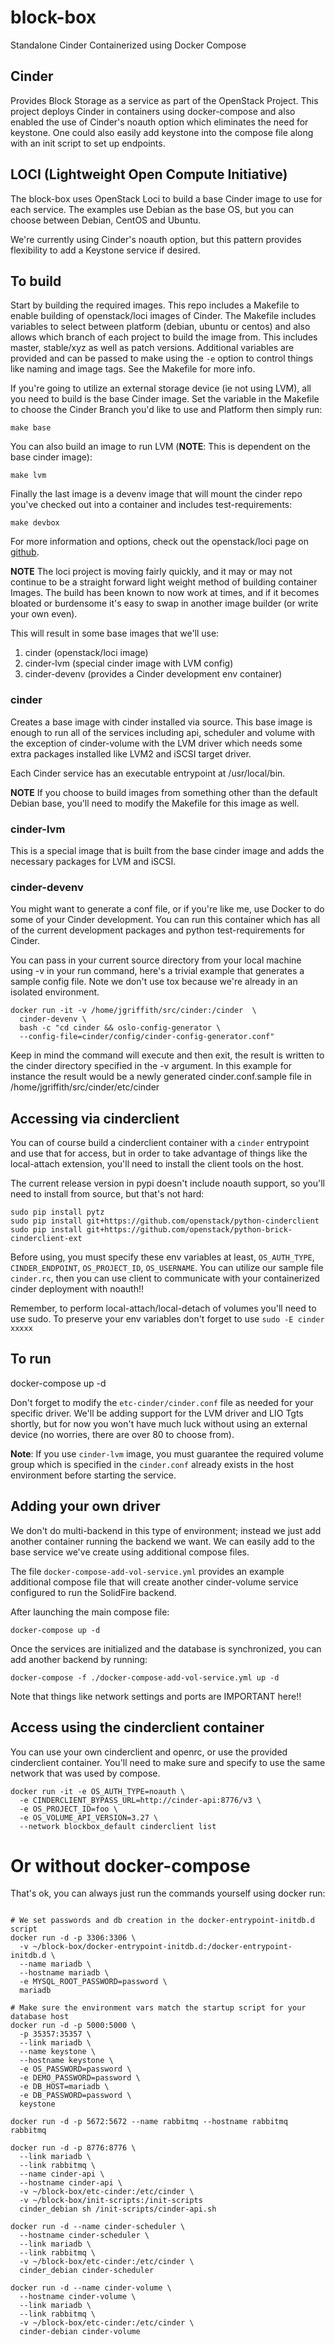 # block-box
Standalone Cinder Containerized using Docker Compose

## Cinder
Provides Block Storage as a service as part of the OpenStack Project.
This project deploys Cinder in containers using docker-compose and
also enabled the use of Cinder's noauth option which eliminates the
need for keystone.  One could also easily add keystone into the
compose file along with an init script to set up endpoints.

## LOCI (Lightweight Open Compute Initiative)
The block-box uses OpenStack Loci to build a base Cinder image to use
for each service.  The examples use Debian as the base OS, but you can
choose between Debian, CentOS and Ubuntu.

We're currently using Cinder's noauth option, but this pattern provides
flexibility to add a Keystone service if desired.

## To build
Start by building the required images.  This repo includes a Makefile to
enable building of openstack/loci images of Cinder.  The
Makefile includes variables to select between platform (debian, ubuntu or
centos) and also allows which branch of each project to build the image from.
This includes master, stable/xyz as well as patch versions.  Additional
variables are provided and can be passed to make using the `-e` option to
control things like naming and image tags.  See the Makefile for more info.

If you're going to utilize an external storage device (ie not using LVM), all
you need to build is the base Cinder image.  Set the variable in the Makefile
to choose the Cinder Branch you'd like to use and Platform then simply run:

```make base```

You can also build an image to run LVM (**NOTE**: This is dependent on the base cinder image):

```make lvm```

Finally the last image is a devenv image that will mount the cinder repo you've
checked out into a container and includes test-requirements:

```make devbox```

For more information and options, check out the openstack/loci page
on [github](https://github.com/openstack/loci).

**NOTE** The loci project is moving fairly quickly, and it may or may not
continue to be a straight forward light weight method of building container
Images. The build has been known to now work at times, and if it becomes
bloated or burdensome it's easy to swap in another image builder (or write your
own even).

This will result in some base images that we'll use:

1. cinder (openstack/loci image)
2. cinder-lvm (special cinder image with LVM config)
3. cinder-devenv (provides a Cinder development env container)

### cinder
Creates a base image with cinder installed via source.  This base image is
enough to run all of the services including api, scheduler and volume with
the exception of cinder-volume with the LVM driver which needs some extra
packages installed like LVM2 and iSCSI target driver.

Each Cinder service has an executable entrypoint at /usr/local/bin.

**NOTE** If you choose to build images from something other than the default Debian
base, you'll need to modify the Makefile for this image as well.

### cinder-lvm
This is a special image that is built from the base cinder image and adds the
necessary packages for LVM and iSCSI.

### cinder-devenv
You might want to generate a conf file, or if you're like me, use Docker to do
some of your Cinder development.  You can run this container which has all of
the current development packages and python test-requirements for Cinder.

You can pass in your current source directory from your local machine using -v
in your run command, here's a trivial example that generates a sample config
file.  Note we don't use tox because we're already in an isolated environment.

```shell
docker run -it -v /home/jgriffith/src/cinder:/cinder  \
  cinder-devenv \
  bash -c "cd cinder && oslo-config-generator \
  --config-file=cinder/config/cinder-config-generator.conf"
```

Keep in mind the command will execute and then exit, the result is written to
the cinder directory specified in the -v argument.  In this example for
instance the result would be a newly generated cinder.conf.sample file in
/home/jgriffith/src/cinder/etc/cinder

## Accessing via cinderclient
You can of course build a cinderclient container with a `cinder` entrypoint and
use that for access, but in order to take advantage of things like the
local-attach extension, you'll need to install the client tools on the host.

The current release version in pypi doesn't include noauth
support, so you'll need to install from source, but that's not hard:

```shell
sudo pip install pytz
sudo pip install git+https://github.com/openstack/python-cinderclient
sudo pip install git+https://github.com/openstack/python-brick-cinderclient-ext
```
Before using, you must specify these env variables at least,
``OS_AUTH_TYPE``, ``CINDER_ENDPOINT``, ``OS_PROJECT_ID``, ``OS_USERNAME``.
You can utilize our sample file ``cinder.rc``, then you can use client
to communicate with your containerized cinder deployment with noauth!!


Remember, to perform local-attach/local-detach of volumes you'll need to use
sudo.  To preserve your env variables don't forget to use `sudo -E cinder xxxxx`

## To run
docker-compose up -d

Don't forget to modify the `etc-cinder/cinder.conf` file as needed for your
specific driver.  We'll be adding support for the LVM driver and LIO Tgts
shortly, but for now you won't have much luck without using an external
device (no worries, there are over 80 to choose from).

**Note**: If you use ``cinder-lvm`` image, you must guarantee the required
volume group which is specified in the ``cinder.conf`` already exists in
the host environment before starting the service.

## Adding your own driver
We don't do multi-backend in this type of environment; instead we just add
another container running the backend we want.  We can easily add to the base
service we've create using additional compose files.

The file `docker-compose-add-vol-service.yml` provides an example additional
compose file that will create another cinder-volume service configured to run
the SolidFire backend.

After launching the main compose file:
```shell
docker-compose up -d
```

Once the services are initialized and the database is synchronized, you can add
another backend by running:
```shell
docker-compose -f ./docker-compose-add-vol-service.yml up -d
```

Note that things like network settings and ports are IMPORTANT here!!

## Access using the cinderclient container

You can use your own cinderclient and openrc, or use the provided cinderclient
container.  You'll need to make sure and specify to use the same network
that was used by compose.

```shell
docker run -it -e OS_AUTH_TYPE=noauth \
  -e CINDERCLIENT_BYPASS_URL=http://cinder-api:8776/v3 \
  -e OS_PROJECT_ID=foo \
  -e OS_VOLUME_API_VERSION=3.27 \
  --network blockbox_default cinderclient list
```

# Or without docker-compose
That's ok, you can always just run the commands yourself using docker run:
```shell

# We set passwords and db creation in the docker-entrypoint-initdb.d script
docker run -d -p 3306:3306 \
  -v ~/block-box/docker-entrypoint-initdb.d:/docker-entrypoint-initdb.d \
  --name mariadb \
  --hostname mariadb \
  -e MYSQL_ROOT_PASSWORD=password \
  mariadb

# Make sure the environment vars match the startup script for your database host
docker run -d -p 5000:5000 \
  -p 35357:35357 \
  --link mariadb \
  --name keystone \
  --hostname keystone \
  -e OS_PASSWORD=password \
  -e DEMO_PASSWORD=password \
  -e DB_HOST=mariadb \
  -e DB_PASSWORD=password \
  keystone

docker run -d -p 5672:5672 --name rabbitmq --hostname rabbitmq rabbitmq

docker run -d -p 8776:8776 \
  --link mariadb \
  --link rabbitmq \
  --name cinder-api \
  --hostname cinder-api \
  -v ~/block-box/etc-cinder:/etc/cinder \
  -v ~/block-box/init-scripts:/init-scripts
  cinder_debian sh /init-scripts/cinder-api.sh

docker run -d --name cinder-scheduler \
  --hostname cinder-scheduler \
  --link mariadb \
  --link rabbitmq \
  -v ~/block-box/etc-cinder:/etc/cinder \
  cinder_debian cinder-scheduler

docker run -d --name cinder-volume \
  --hostname cinder-volume \
  --link mariadb \
  --link rabbitmq \
  -v ~/block-box/etc-cinder:/etc/cinder \
  cinder-debian cinder-volume
```
